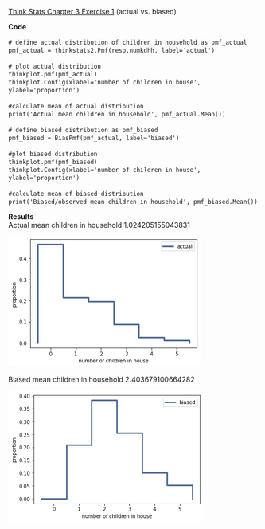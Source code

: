 [Think Stats Chapter 3 Exercise 1](http://greenteapress.com/thinkstats2/html/thinkstats2004.html#toc31) (actual vs. biased)

**Code**  
```
# define actual distribution of children in household as pmf_actual
pmf_actual = thinkstats2.Pmf(resp.numkdhh, label='actual')

# plot actual distribution
thinkplot.pmf(pmf_actual)
thinkplot.Config(xlabel='number of children in house', ylabel='proportion')

#calculate mean of actual distribution
print('Actual mean children in household', pmf_actual.Mean())

# define biased distribution as pmf_biased 
pmf_biased = BiasPmf(pmf_actual, label='biased')

#plot biased distribution
thinkplot.pmf(pmf_biased)
thinkplot.Config(xlabel='number of children in house', ylabel='proportion')

#calculate mean of biased distribution
print('Biased/observed mean children in household', pmf_biased.Mean())
```

**Results**  
Actual mean children in household 1.024205155043831

![PMF of actual distribution of children in household](images/chap03_ex1_fig1.png)

Biased mean children in household 2.403679100664282

![PMF of biased distribution of children in household](images/chap03_ex1_fig2.png)

